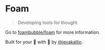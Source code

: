 # Foam

> Developing tools for thought.

Go to [foambubble/foam](https://foambubble.github.io/foam/) for more information.

Built for your 🧠 with 💜 by [@jevakallio](https://twitter.com/jevakallio).